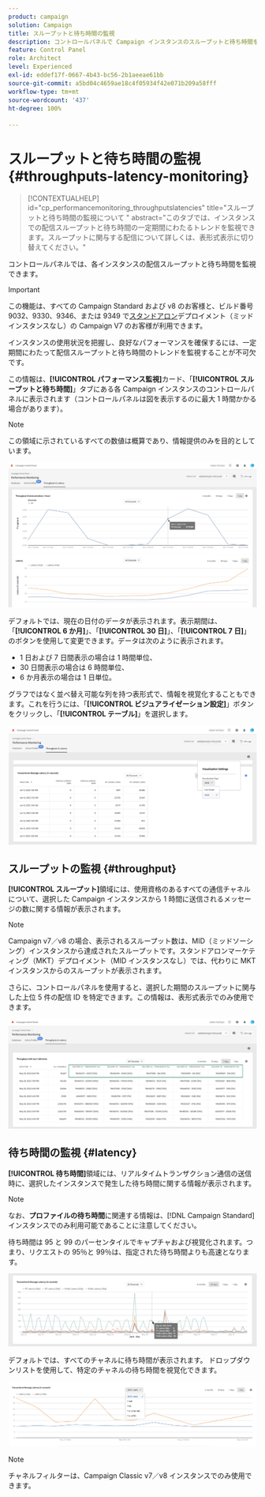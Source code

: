 ```yaml
---
product: campaign
solution: Campaign
title: スループットと待ち時間の監視
description: コントロールパネルで Campaign インスタンスのスループットと待ち時間を監視する方法を説明します。
feature: Control Panel
role: Architect
level: Experienced
exl-id: eddef17f-0667-4b43-bc56-2b1aeeae61bb
source-git-commit: a5bd04c4659ae18c4f05934f42e071b209a58fff
workflow-type: tm+mt
source-wordcount: '437'
ht-degree: 100%

---
```


# スループットと待ち時間の監視 {#throughputs-latency-monitoring}

>[!CONTEXTUALHELP]
>id="cp_performancemonitoring_throughputslatencies"
>title="スループットと待ち時間の監視について "
>abstract="このタブでは、インスタンスでの配信スループットと待ち時間の一定期間にわたるトレンドを監視できます。スループットに関与する配信について詳しくは、表形式表示に切り替えてください。"

コントロールパネルでは、各インスタンスの配信スループットと待ち時間を監視できます。

>[!IMPORTANT]
>
>この機能は、すべての Campaign Standard および v8 のお客様と、ビルド番号 9032、9330、9346、または 9349 で[スタンドアロン](https://experienceleague.adobe.com/docs/campaign-classic/using/installing-campaign-classic/deployment-types-/standalone-deployment.html?lang=ja)デプロイメント（ミッドインスタンスなし）の Campaign V7 のお客様が利用できます。

インスタンスの使用状況を把握し、良好なパフォーマンスを確保するには、一定期間にわたって配信スループットと待ち時間のトレンドを監視することが不可欠です。

この情報は、**[!UICONTROL パフォーマンス監視]**&#x200B;カード、「**[!UICONTROL スループットと待ち時間]**」タブにある各 Campaign インスタンスのコントロールパネルに表示されます（コントロールパネルは図を表示するのに最大 1 時間かかる場合があります）。

>[!NOTE]
>
>この領域に示されているすべての数値は概算であり、情報提供のみを目的としています。

![](assets/throughput-latencies-overview.png)

デフォルトでは、現在の日付のデータが表示されます。表示期間は、「**[!UICONTROL 6 か月]**」、「**[!UICONTROL 30 日]**」、「**[!UICONTROL 7 日]**」のボタンを使用して変更できます。データは次のように表示されます。
* 1 日および 7 日間表示の場合は 1 時間単位、
* 30 日間表示の場合は 6 時間単位、
* 6 か月表示の場合は 1 日単位。

グラフではなく並べ替え可能な列を持つ表形式で、情報を視覚化することもできます。これを行うには、「**[!UICONTROL ビジュアライゼーション設定]**」ボタンをクリックし、「**[!UICONTROL テーブル]**」を選択します。

![](assets/throughput-latencies-table.png)

## スループットの監視 {#throughput}

**[!UICONTROL スループット]**&#x200B;領域には、使用資格のあるすべての通信チャネルについて、選択した Campaign インスタンスから 1 時間に送信されるメッセージの数に関する情報が表示されます。

>[!NOTE]
>
>Campaign v7／v8 の場合、表示されるスループット数は、MID（ミッドソーシング）インスタンスから達成されたスループットです。スタンドアロンマーケティング（MKT）デプロイメント（MID インスタンスなし）では、代わりに MKT インスタンスからのスループットが表示されます。

さらに、コントロールパネルを使用すると、選択した期間のスループットに関与した上位 5 件の配信 ID を特定できます。この情報は、表形式表示でのみ使用できます。

![](assets/throughput-latencies-top5.png)

## 待ち時間の監視 {#latency}

**[!UICONTROL 待ち時間]**&#x200B;領域には、リアルタイムトランザクション通信の送信時に、選択したインスタンスで発生した待ち時間に関する情報が表示されます。

>[!NOTE]
>
>なお、**プロファイルの待ち時間**&#x200B;に関連する情報は、[!DNL Campaign Standard] インスタンスでのみ利用可能であることに注意してください。

待ち時間は 95 と 99 のパーセンタイルでキャプチャおよび視覚化されます。つまり、リクエストの 95％と 99％は、指定された待ち時間よりも高速となります。

![](assets/throughput-latencies-latency.png)

デフォルトでは、すべてのチャネルに待ち時間が表示されます。 ドロップダウンリストを使用して、特定のチャネルの待ち時間を視覚化できます。

![](assets/throughput-latencies-filter.png)

>[!NOTE]
>
>チャネルフィルターは、Campaign Classic v7／v8 インスタンスでのみ使用できます。
